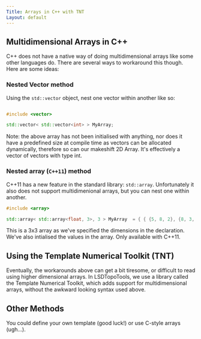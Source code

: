 ```yaml
---
Title: Arrays in C++ with TNT
Layout: default
---
```


## Multidimensional Arrays in C++
C++ does not have a native way of doing multidimensional arrays like some other languages do. There are several ways to workaround this though. Here are some ideas:

### Nested Vector method
Using the `std::vector` object, nest one vector within another like so:
```cpp

#include <vector>

std::vector< std::vector<int> > MyArray;
```
Note: the above array has not been initialised with anything, nor does it have a predefined size at compile time as vectors can be allocated dynamically, therefore so can our makeshift 2D Array. It's effectively a vector of vectors with type int.

### Nested array (`C++11`) method
C++11 has a new feature in the standard library: `std::array`. Unfortunately it also does not support multidimenional arrays, but you can nest one within another.
```cpp
#include <array>

std::array< std::array<float, 3>, 3 > MyArray  = { { {5, 8, 2}, {8, 3, 1}, {5, 3, 9} } };
```
This is a 3x3 array as we've specified the dimensions in the declaration. We've also intialised the values in the array. Only available with C++11.


## Using the Template Numerical Toolkit (TNT)
Eventually, the workarounds above can get a bit tiresome, or difficult to read using higher dimensional arrays. In LSDTopoTools, we use a library called the Template Numerical Toolkit, which adds support for multidimensional arrays, without the awkward looking syntax used above. 

## Other Methods
You could define your own template (good luck!) or use C-style arrays (ugh...).
